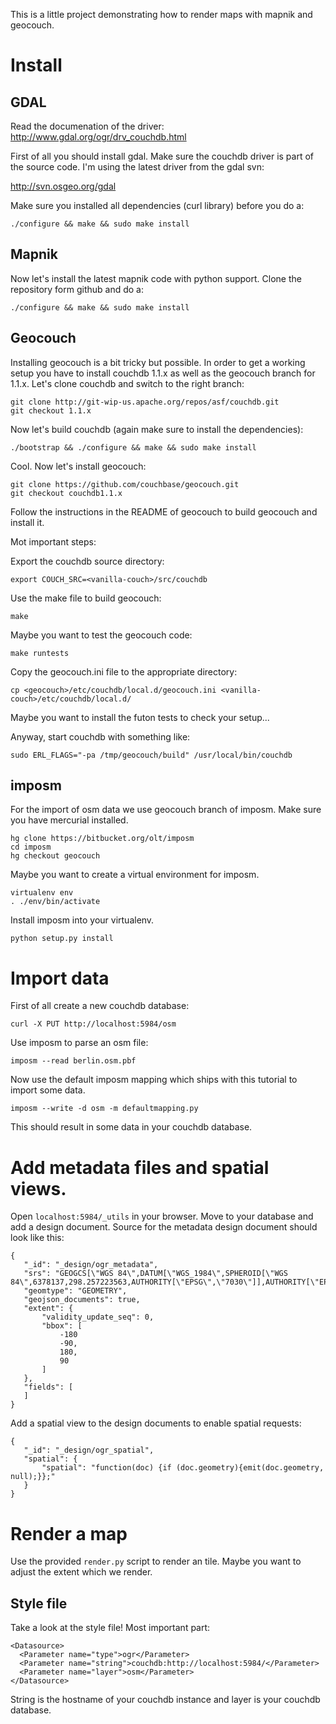 This is a little project demonstrating how to render maps with mapnik and
geocouch.

# Install

## GDAL

Read the documenation of the driver: http://www.gdal.org/ogr/drv_couchdb.html

First of all you should install gdal. Make sure the couchdb driver is part of
the source code. I'm using the latest driver from the gdal svn:

http://svn.osgeo.org/gdal

Make sure you installed all dependencies (curl library) before you do a:

    ./configure && make && sudo make install

## Mapnik

Now let's install the latest mapnik code with python support. Clone the
repository form github and do a:

    ./configure && make && sudo make install

## Geocouch

Installing geocouch is a bit tricky but possible. In order to get a working
setup you have to install couchdb 1.1.x as well as the geocouch branch for
1.1.x. Let's clone couchdb and switch to the right branch:

    git clone http://git-wip-us.apache.org/repos/asf/couchdb.git
    git checkout 1.1.x

Now let's build couchdb (again make sure to install the dependencies):

    ./bootstrap && ./configure && make && sudo make install

Cool. Now let's install geocouch:

    git clone https://github.com/couchbase/geocouch.git
    git checkout couchdb1.1.x

Follow the instructions in the README of geocouch to build geocouch and install
it.

Mot important steps:

Export the couchdb source directory:

    export COUCH_SRC=<vanilla-couch>/src/couchdb

Use the make file to build geocouch:

    make

Maybe you want to test the geocouch code:

    make runtests

Copy the geocouch.ini file to the appropriate directory:

    cp <geocouch>/etc/couchdb/local.d/geocouch.ini <vanilla-couch>/etc/couchdb/local.d/

Maybe you want to install the futon tests to check your setup...

Anyway, start couchdb with something like:

    sudo ERL_FLAGS="-pa /tmp/geocouch/build" /usr/local/bin/couchdb

## imposm

For the import of osm data we use geocouch branch of imposm. Make sure you have
mercurial installed.

    hg clone https://bitbucket.org/olt/imposm
    cd imposm
    hg checkout geocouch

Maybe you want to create a virtual environment for imposm.

    virtualenv env
    . ./env/bin/activate

Install imposm into your virtualenv.

    python setup.py install


# Import data

First of all create a new couchdb database:

    curl -X PUT http://localhost:5984/osm

Use imposm to parse an osm file:

    imposm --read berlin.osm.pbf

Now use the default imposm mapping which ships with this tutorial to import some
data.

    imposm --write -d osm -m defaultmapping.py

This should result in some data in your couchdb database.


# Add metadata files and spatial views.

Open `localhost:5984/_utils` in your browser. Move to your database and add a
design document. Source for the metadata design document should look like this:

    {
       "_id": "_design/ogr_metadata",
       "srs": "GEOGCS[\"WGS 84\",DATUM[\"WGS_1984\",SPHEROID[\"WGS
    84\",6378137,298.257223563,AUTHORITY[\"EPSG\",\"7030\"]],AUTHORITY[\"EPSG\",\"6326\"]],PRIMEM[\"Greenwich\",0,AUTHORITY[\"EPSG\",\"8901\"]],UNIT[\"degree\",0.01745329251994328,AUTHORITY[\"EPSG\",\"9122\"]],AUTHORITY[\"EPSG\",\"4326\"]]",
       "geomtype": "GEOMETRY",
       "geojson_documents": true,
       "extent": {
           "validity_update_seq": 0,
           "bbox": [
               -180
               -90,
               180,
               90
           ]
       },
       "fields": [
       ]
    }

Add a spatial view to the design documents to enable spatial requests:

    {
       "_id": "_design/ogr_spatial",
       "spatial": {
           "spatial": "function(doc) {if (doc.geometry){emit(doc.geometry,
    null);}};"
       }
    }

# Render a map

Use the provided `render.py` script to render an tile. Maybe you want to adjust
the extent which we render.

## Style file

Take a look at the style file! Most important part:

    <Datasource>
      <Parameter name="type">ogr</Parameter>
      <Parameter name="string">couchdb:http://localhost:5984/</Parameter>
      <Parameter name="layer">osm</Parameter>
    </Datasource>

String is the hostname of your couchdb instance and layer is your couchdb
database.
